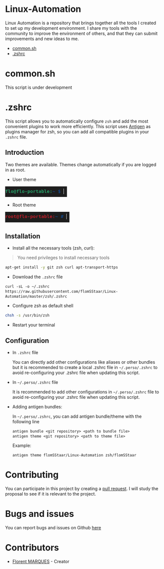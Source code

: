 # Linux-Automation
Linux Automation is a repository that brings together all the tools I created to set up my development environment. I share my tools with the community to improve the environment of others, and that they can submit improvements and new ideas to me. 

- [common.sh](#commonsh)
- [.zshrc](#zshrc)

# common.sh
This script is under development

# .zshrc
This script allows you to automatically configure `zsh` and add the most convenient plugins to work more efficiently.
This script uses [Antigen](https://github.com/zsh-users/antigen/) as plugins manager for zsh, so you can add all compatible plugins in your `.zshrc` file.

## Introduction
Two themes are available. Themes change automatically if you are logged in as root.
- User theme

![user-theme](images/user-theme.png)

- Root theme

![root-theme](images/root_theme.png)

## Installation

- Install all the necessary tools (zsh, curl):

> You need privileges to install necessary tools

```bash
apt-get install -y git zsh curl apt-transport-https
```

- Download the `.zshrc` file

```
curl -sL -o ~/.zshrc https://raw.githubusercontent.com/flomSStaar/Linux-Automation/master/zsh/.zshrc
```

- Configure zsh as default shell

```bash
chsh -s /usr/bin/zsh
```

- Restart your terminal

## Configuration

- In `.zshrc` file

  You can directly add other configurations like aliases or other bundles but it is recommended to create a local .zshrc file in `~/.perso/.zshrc` to avoid re-configuring your .zshrc file when updating this script.

- In `~/.perso/.zshrc` file
  
  It is recommended to add other configurations in `~/.perso/.zshrc` file to avoid re-configuring your .zshrc file when updating this script.

- Adding antigen bundles:
  
  In `~/.perso/.zshrc`, you can add antigen bundle/theme with the following line

  ```
  antigen bundle <git repository> <path to bundle file>
  antigen theme <git repository> <path to theme file>
  ```

  Example:

  ```
  antigen theme flomSStaar/Linux-Automation zsh/flomSStaar
  ```

# Contributing

You can participate in this project by creating a [pull request](https://github.com/flomSStaar/Linux-Automation/pulls). I will study the proposal to see if it is relevant to the project. 

# Bugs and issues

You can report bugs and issues on Github [here](https://github.com/flomSStaar/Linux-Automation/issues)


# Contributors

- [Florent MARQUES](https://github.com/flomSStaar) - Creator 
